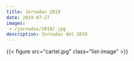 ```yaml
---
title: Jornadas 2019
date: 2019-07-27
images:
 - /jornadas/2019/.jpg
description: Jornadas del 2019
---
```


{{< figure src="cartel.jpg" class="list-image" >}}




